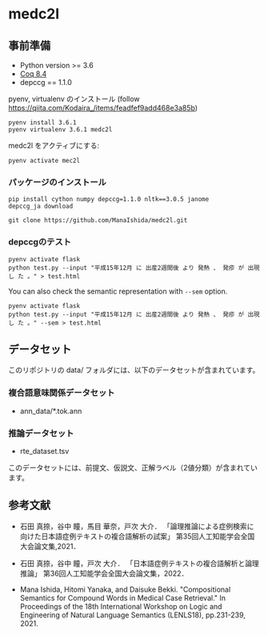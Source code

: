 # medc2l

## 事前準備
- Python version >= 3.6
- [Coq 8.4](https://github.com/verypluming/flask_sts/tree/master/ccg2lambda/install_coq.md)
- depccg == 1.1.0

pyenv, virtualenv のインストール (follow https://qiita.com/Kodaira_/items/feadfef9add468e3a85b)
```
pyenv install 3.6.1
pyenv virtualenv 3.6.1 medc2l
```

medc2l をアクティブにする:
```
pyenv activate mec2l
```

### パッケージのインストール
```
pip install cython numpy depccg=1.1.0 nltk==3.0.5 janome
depccg_ja download
```
```
git clone https://github.com/ManaIshida/medc2l.git
```

### depccgのテスト
```
pyenv activate flask
python test.py --input "平成15年12月 に 出産2週間後 より 発熱 、 発疹 が 出現 し た 。" > test.html
```

You can also check the semantic representation with `--sem` option.
```
pyenv activate flask
python test.py --input "平成15年12月 に 出産2週間後 より 発熱 、 発疹 が 出現 し た 。" --sem > test.html
```

## データセット
このリポジトリの data/ フォルダには、以下のデータセットが含まれています。

### 複合語意味関係データセット
- ann_data/*.tok.ann


### 推論データセット
- rte_dataset.tsv

このデータセットには、前提文、仮説文、正解ラベル（2値分類）が含まれています。


## 参考文献
- 石田 真捺，谷中 瞳，馬目 華奈，戸次 大介．
「論理推論による症例検索に向けた日本語症例テキストの複合語解析の試案」
第35回人工知能学会全国大会論文集,2021．

- 石田 真捺，谷中 瞳，戸次 大介．
「日本語症例テキストの複合語解析と論理推論」
第36回人工知能学会全国大会論文集，2022．

- Mana Ishida, Hitomi Yanaka, and Daisuke Bekki.
"Compositional Semantics for Compound Words in Medical Case Retrieval."
In Proceedings of the 18th International Workshop on Logic and Engineering of Natural Language Semantics (LENLS18), pp.231-239, 2021.
